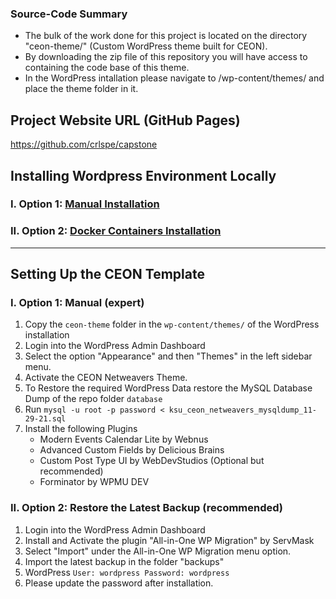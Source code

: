 ### Source-Code Summary
- The bulk of the work done for this project is located on the directory "ceon-theme/" (Custom WordPress theme built for CEON). 
- By downloading the zip file of this repository you will have access to containing the code base of this theme.
- In the WordPress intallation please navigate to /wp-content/themes/ and place the theme folder in it. 

## Project Website URL (GitHub Pages)
https://github.com/crlspe/capstone


## Installing Wordpress Environment Locally
### I. Option 1: [Manual Installation](https://github.com/crlspe/capstone/blob/master/docs/installation/manual.md)

       
### II. Option 2: [Docker Containers Installation](https://github.com/crlspe/capstone/blob/master/docs/installation/docker.md)
   

-------------------------------
## Setting Up the CEON Template 
### I. Option 1: Manual (expert)
   1. Copy the `ceon-theme` folder in the `wp-content/themes/` of the WordPress installation
   2. Login into the WordPress Admin Dashboard
   3. Select the option "Appearance" and then "Themes" in the left sidebar menu.
   4. Activate the CEON Netweavers Theme.
   5. To Restore the required WordPress Data restore the MySQL Database Dump of the repo folder `database` 
   6. Run `mysql -u root -p password < ksu_ceon_netweavers_mysqldump_11-29-21.sql`
   7. Install the following Plugins
        - Modern Events Calendar Lite by Webnus
        - Advanced Custom Fields by Delicious Brains
        - Custom Post Type UI by WebDevStudios (Optional but recommended)
        - Forminator by WPMU DEV
        
   
### II. Option 2: Restore the Latest Backup (recommended)
   1. Login into the WordPress Admin Dashboard
   2. Install and Activate the plugin "All-in-One WP Migration" by ServMask 
   3. Select "Import" under the All-in-One WP Migration menu option.
   4. Import the latest backup in the folder "backups"
   5. WordPress `User: wordpress Password: wordpress` 
   6. Please update the password after installation.
